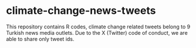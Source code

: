 # climate-change-news-tweets
This repository contains R codes, climate change related tweets belong to 9 Turkish news media outlets. Due to the X (Twitter) code of conduct, we are able to share only tweet ids.
